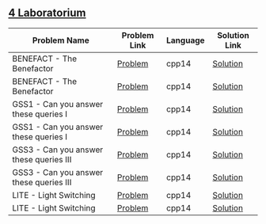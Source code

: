 ## [4 Laboratorium](https://www.hackerrank.com/domains/iisemestr2021/4laboratorium)

|Problem Name|Problem Link|Language|Solution Link|
---|---|---|---
|BENEFACT - The Benefactor|[Problem](https://www.hackerrank.com/challenges/benefact-the-benefactor/problem)|cpp14|[Solution](./benefact-the-benefactor.cpp)|
|BENEFACT - The Benefactor|[Problem](https://www.hackerrank.com/challenges/benefact-the-benefactor/problem)|cpp14|[Solution](./benefact-the-benefactor.cpp)|
|GSS1 - Can you answer these queries I|[Problem](https://www.hackerrank.com/challenges/gss1-can-you-answer-these-queries-i/problem)|cpp14|[Solution](./gss1-can-you-answer-these-queries-i.cpp)|
|GSS1 - Can you answer these queries I|[Problem](https://www.hackerrank.com/challenges/gss1-can-you-answer-these-queries-i/problem)|cpp14|[Solution](./gss1-can-you-answer-these-queries-i.cpp)|
|GSS3 - Can you answer these queries III|[Problem](https://www.hackerrank.com/challenges/gss3-can-you-answer-these-queries-iii/problem)|cpp14|[Solution](./gss3-can-you-answer-these-queries-iii.cpp)|
|GSS3 - Can you answer these queries III|[Problem](https://www.hackerrank.com/challenges/gss3-can-you-answer-these-queries-iii/problem)|cpp14|[Solution](./gss3-can-you-answer-these-queries-iii.cpp)|
|LITE - Light Switching|[Problem](https://www.hackerrank.com/challenges/lite-light-switching/problem)|cpp14|[Solution](./lite-light-switching.cpp)|
|LITE - Light Switching|[Problem](https://www.hackerrank.com/challenges/lite-light-switching/problem)|cpp14|[Solution](./lite-light-switching.cpp)|
